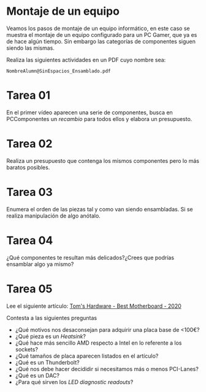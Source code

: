 Montaje de un equipo
====================

Veamos los pasos de montaje de un equipo informático, en este caso se
muestra el montaje de un equipo configurado para un PC Gamer, que ya es
de hace algún tiempo. Sin embargo las categorías de componentes siguen
siendo las mismas.

Realiza las siguientes actividades en un PDF cuyo nombre sea:

`NombreAlumn@SinEspacios_Ensamblado.pdf`

Tarea 01
========

En el primer vídeo aparecen una serie de componentes, busca en
PCComponentes un *recambio* para todos ellos y elabora un presupuesto.

Tarea 02
========

Realiza un presupuesto que contenga los mismos componentes pero lo más
baratos posibles.

Tarea 03
========

Enumera el orden de las piezas tal y como van siendo ensambladas. Si se
realiza manipulación de algo anótalo.

Tarea 04
========

¿Qué componentes te resultan más delicados?¿Crees que podrías ensamblar
algo ya mismo?

Tarea 05
========

Lee el siguiente artículo: [Tom\'s Hardware - Best Motherboard -
2020](https://www.tomshardware.com/reviews/motherboard-buying-guide,5682.html)

Contesta a las siguientes preguntas

-   ¿Qué motivos nos desaconsejan para adquirir una placa base de
    \<100€?
-   ¿Qué pieza es un *Heatsink*?
-   ¿Qué hace más sencillo AMD respecto a Intel en lo referente a los
    sockets?
-   ¿Qué tamaños de placa aparecen listados en el artículo?
-   ¿Qué es un Thunderbolt?
-   ¿Qué nos debe hacer decididir si necesitamos más o menos PCI-Lanes?
-   ¿Qué es un DAC?
-   ¿Para qué sirven los *LED diagnostic readouts*?
